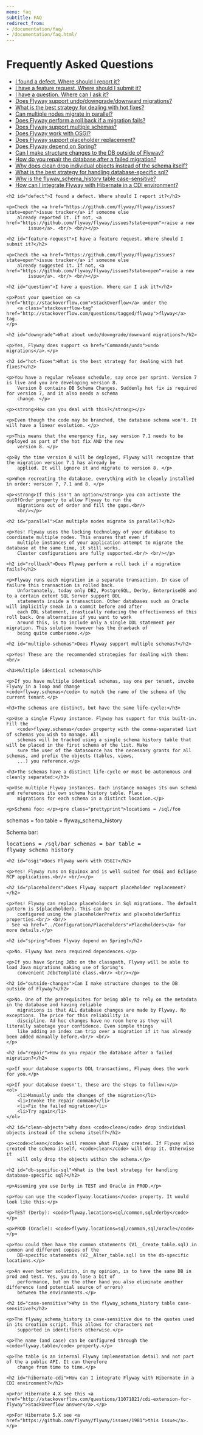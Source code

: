 ```yaml
---
menu: faq
subtitle: FAQ
redirect_from:
- /documentation/faq/
- /documentation/faq.html/
---
```

<div id="faq">
    <h1>Frequently Asked Questions</h1>
    <ul>
        <li><a href="#defect">I found a defect. Where should I report it?</a></li>
        <li><a href="#feature-request">I have a feature request. Where should I submit it?</a></li>
        <li><a href="#question">I have a question. Where can I ask it?</a></li>
        <li><a href="#downgrade">Does Flyway support undo/downgrade/downward migrations?</a></li>
        <li><a href="#hot-fixes">What is the best strategy for dealing with hot fixes?</a></li>
        <li><a href="#parallel">Can multiple nodes migrate in parallel?</a></li>
        <li><a href="#rollback">Does Flyway perform a roll back if a migration fails?</a></li>
        <li><a href="#multiple-schemas">Does Flyway support multiple schemas?</a></li>
        <li><a href="#osgi?">Does Flyway work with OSGI?</a></li>
        <li><a href="#placeholders">Does Flyway support placeholder replacement?</a></li>
        <li><a href="#spring">Does Flyway depend on Spring?</a></li>
        <li><a href="#outside-changes">Can I make structure changes to the DB outside of Flyway?</a></li>
        <li><a href="#repair">How do you repair the database after a failed migration?</a></li>
        <li><a href="#clean-objects">Why does clean drop individual objects instead of the schema itself?</a></li>
        <li><a href="#db-specific-sql">What is the best strategy for handling database-specific sql?</a></li>
        <li><a href="#case-sensitive">Why is the flyway_schema_history table case-sensitive?</a></li>
        <li><a href="#hibernate-cdi">How can I integrate Flyway with Hibernate in a CDI environment?</a></li>
    </ul>

    <h2 id="defect">I found a defect. Where should I report it?</h2>

    <p>Check the <a href="https://github.com/flyway/flyway/issues?state=open">issue tracker</a> if someone else
        already reported it. If not, <a href="https://github.com/flyway/flyway/issues?state=open">raise a new
            issue</a>. <br/> <br/></p>

    <h2 id="feature-request">I have a feature request. Where should I submit it?</h2>

    <p>Check the <a href="https://github.com/flyway/flyway/issues?state=open">issue tracker</a> if someone else
        already suggested it. If not, <a href="https://github.com/flyway/flyway/issues?state=open">raise a new
            issue</a>. <br/> <br/></p>

    <h2 id="question">I have a question. Where can I ask it?</h2>

    <p>Post your question on <a href="http://stackoverflow.com">StackOverflow</a> under the
        <a class="stackoverflow-tag" href="http://stackoverflow.com/questions/tagged/flyway">flyway</a> tag.
    </p>

    <h2 id="downgrade">What about undo/downgrade/downward migrations?</h2>

    <p>Yes, Flyway does support <a href="Commands/undo">undo migrations</a>.</p>

    <h2 id="hot-fixes">What is the best strategy for dealing with hot fixes?</h2>

    <p>You have a regular release schedule, say once per sprint. Version 7 is live and you are developing version 8.
        Version 8 contains DB Schema Changes. Suddenly hot fix is required for version 7, and it also needs a schema
        change. </p>

    <p><strong>How can you deal with this?</strong></p>

    <p>Even though the code may be branched, the database schema won't. It will have a linear evolution. </p>

    <p>This means that the emergency fix, say version 7.1 needs to be deployed as part of the hot fix AND the new
        version 8. </p>

    <p>By the time version 8 will be deployed, Flyway will recognize that the migration version 7.1 has already be
        applied. It will ignore it and migrate to version 8. </p>

    <p>When recreating the database, everything with be cleanly installed in order: version 7, 7.1 and 8. </p>

    <p><strong>If this isn't an option</strong> you can activate the outOfOrder property to allow Flyway to run the
        migrations out of order and fill the gaps.<br/>
        <br/></p>

    <h2 id="parallel">Can multiple nodes migrate in parallel?</h2>

    <p>Yes! Flyway uses the locking technology of your database to coordinate multiple nodes. This ensures that even if
        multiple instances of your application attempt to migrate the database at the same time, it still works.
        Cluster configurations are fully supported.<br/> <br/></p>

    <h2 id="rollback">Does Flyway perform a roll back if a migration fails?</h2>

    <p>Flyway runs each migration in a separate transaction. In case of failure this transaction is rolled back.
        Unfortunately, today only DB2, PostgreSQL, Derby, EnterpriseDB and to a certain extent SQL Server support DDL
        statements inside a transaction. Other databases such as Oracle will implicitly sneak in a commit before and after
        each DDL statement, drastically reducing the effectiveness of this roll back. One alternative if you want to work
        around this, is to include only a single DDL statement per migration. This solution however has the drawback of
        being quite cumbersome.</p>

    <h2 id="multiple-schemas">Does Flyway support multiple schemas?</h2>

    <p>Yes! These are the recommended strategies for dealing with them:<br/>

    <h3>Multiple identical schemas</h3>

    <p>If you have multiple identical schemas, say one per tenant, invoke Flyway in a loop and change
    <code>flyway.schemas</code> to match the name of the schema of the current tenant.</p>

    <h3>The schemas are distinct, but have the same life-cycle:</h3>

    <p>Use a single Flyway instance. Flyway has support for this built-in. Fill the
        <code>flyway.schemas</code> property with the comma-separated list of schemas you wish to manage. All
        schemas will be tracked using a single schema history table that will be placed in the first schema of the list. Make
        sure the user of the datasource has the necessary grants for all schemas, and prefix the objects (tables, views,
        ...) you reference.</p>

    <h3>The schemas have a distinct life-cycle or must be autonomous and cleanly separated:</h3>

    <p>Use multiple Flyway instances. Each instance manages its own schema and references its own schema history table. Place
        migrations for each schema in a distinct location.</p>

    <p>Schema foo: </p><pre class="prettyprint">locations = /sql/foo
schemas = foo
table = flyway_schema_history</pre>
    <p>Schema bar: </p><pre class="prettyprint">locations = /sql/bar
schemas = bar
table = flyway_schema_history</pre>

    <h2 id="osgi">Does Flyway work with OSGI?</h2>

    <p>Yes! Flyway runs on Equinox and is well suited for OSGi and Eclipse RCP applications.<br/> <br/></p>

    <h2 id="placeholders">Does Flyway support placeholder replacement?</h2>

    <p>Yes! Flyway can replace placeholders in Sql migrations. The default pattern is ${placeholder}. This can be
        configured using the placeholderPrefix and placeholderSuffix properties.<br/> <br/>
      See <a href="../Configuration/Placeholders">Placeholders</a> for more details.</p>

    <h2 id="spring">Does Flyway depend on Spring?</h2>

    <p>No. Flyway has zero required dependences.</p>

    <p>If you have Spring Jdbc on the classpath, Flyway will be able to load Java migrations making use of Spring's
        convenient JdbcTemplate class.<br/> <br/></p>

    <h2 id="outside-changes">Can I make structure changes to the DB outside of Flyway?</h2>

    <p>No. One of the prerequisites for being able to rely on the metadata in the database and having reliable
        migrations is that ALL database changes are made by Flyway. No exceptions. The price for this reliability is
        discipline. Ad hoc changes have no room here as they will literally sabotage your confidence. Even simple things
        like adding an index can trip over a migration if it has already been added manually before.<br/> <br/>
    </p>

    <h2 id="repair">How do you repair the database after a failed migration?</h2>

    <p>If your database supports DDL transactions, Flyway does the work for you.</p>

    <p>If your database doesn't, these are the steps to follow:</p>
    <ol>
        <li>Manually undo the changes of the migration</li>
        <li>Invoke the repair command</li>
        <li>Fix the failed migration</li>
        <li>Try again</li>
    </ol>

    <h2 id="clean-objects">Why does <code>clean</code> drop individual objects instead of the schema itself?</h2>

    <p><code>clean</code> will remove what Flyway created. If Flyway also created the schema itself, <code>clean</code> will drop it. Otherwise it
        will only drop the objects within the schema.</p>

    <h2 id="db-specific-sql">What is the best strategy for handling database-specific sql?</h2>

    <p>Assuming you use Derby in TEST and Oracle in PROD.</p>

    <p>You can use the <code>flyway.locations</code> property. It would look like this:</p>

    <p>TEST (Derby): <code>flyway.locations=sql/common,sql/derby</code></p>

    <p>PROD (Oracle): <code>flyway.locations=sql/common,sql/oracle</code></p>

    <p>You could then have the common statements (V1__Create_table.sql) in common and different copies of the
        DB-specific statements (V2__Alter_table.sql) in the db-specific locations.</p>

    <p>An even better solution, in my opinion, is to have the same DB in prod and test. Yes, you do lose a bit of
        performance, but on the other hand you also eliminate another difference (and potential source of errors)
        between the environments.</p>

    <h2 id="case-sensitive">Why is the flyway_schema_history table case-sensitive?</h2>

    <p>The flyway_schema_history is case-sensitive due to the quotes used in its creation script. This allows for characters not
        supported in identifiers otherwise.</p>

    <p>The name (and case) can be configured through the <code>flyway.table</code> property.</p>

    <p>The table is an internal Flyway implementation detail and not part of the a public API. It can therefore
        change from time to time.</p>

    <h2 id="hibernate-cdi">How can I integrate Flyway with Hibernate in a CDI environment?</h2>

    <p>For Hibernate 4.X see this <a href="http://stackoverflow.com/questions/11071821/cdi-extension-for-flyway">StackOverflow answer</a>.</p>

    <p>For Hibernate 5.X see <a href="https://github.com/flyway/flyway/issues/1981">this issue</a>.</p>
</div>

